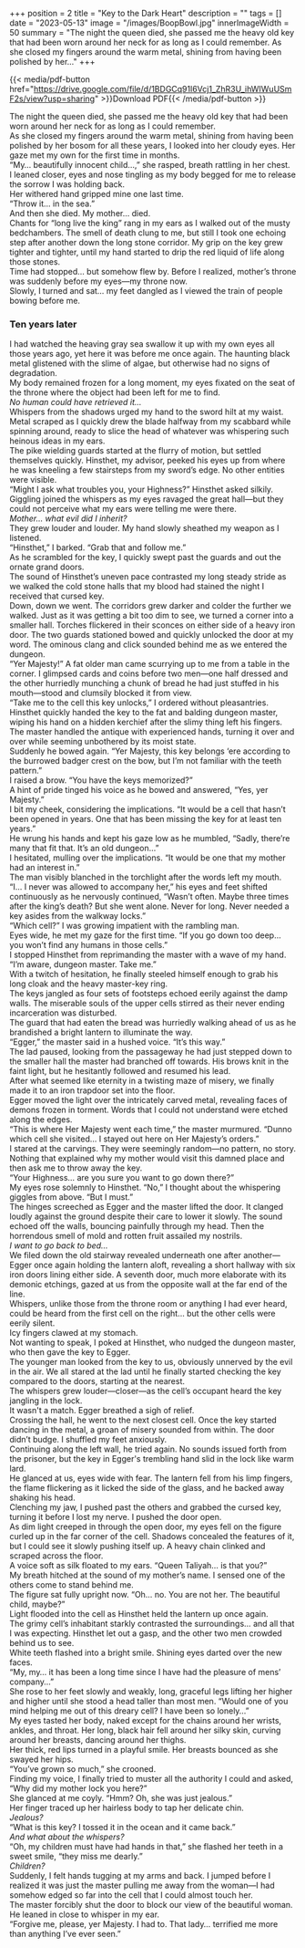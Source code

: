 +++
position = 2
title = "Key to the Dark Heart"
description = ""
tags = []
date = "2023-05-13"
image = "/images/BoopBowl.jpg"
innerImageWidth = 50
summary = "The night the queen died, she passed me the heavy old key that had been worn around her neck for as long as I could remember. As she closed my fingers around the warm metal, shining from having been polished by her..."
+++

{{< media/pdf-button href="https://drive.google.com/file/d/1BDGCq91l6Vcj1_ZhR3U_ihWIWuUSmF2s/view?usp=sharing" >}}Download PDF{{< /media/pdf-button >}}

The night the queen died, she passed me the heavy old key that had been worn around her neck for as long as I could remember.  
As she closed my fingers around the warm metal, shining from having been polished by her bosom for all these years, I looked into her cloudy eyes. Her gaze met my own for the first time in months.  
“My… beautifully innocent child…,” she rasped, breath rattling in her chest.  
I leaned closer, eyes and nose tingling as my body begged for me to release the sorrow I was holding back.  
Her withered hand gripped mine one last time.  
“Throw it… in the sea.”  
And then she died. My mother… died.  
Chants for “long live the king” rang in my ears as I walked out of the musty bedchambers. The smell of death clung to me, but still I took one echoing step after another down the long stone corridor. My grip on the key grew tighter and tighter, until my hand started to drip the red liquid of life along those stones.  
Time had stopped… but somehow flew by. Before I realized, mother’s throne was suddenly before my eyes—my throne now.  
Slowly, I turned and sat… my feet dangled as I viewed the train of people bowing before me.  

### Ten years later

I had watched the heaving gray sea swallow it up with my own eyes all those years ago, yet here it was before me once again. The haunting black metal glistened with the slime of algae, but otherwise had no signs of degradation.  
My body remained frozen for a long moment, my eyes fixated on the seat of the throne where the object had been left for me to find.  
*No human could have retrieved it…*   
Whispers from the shadows urged my hand to the sword hilt at my waist. Metal scraped as I quickly drew the blade halfway from my scabbard while spinning around, ready to slice the head of whatever was whispering such heinous ideas in my ears.  
The pike wielding guards started at the flurry of motion, but settled themselves quickly. Hinsthet, my advisor, peeked his eyes up from where he was kneeling a few stairsteps from my sword’s edge. No other entities were visible.  
“Might I ask what troubles you, your Highness?” Hinsthet asked silkily.  
Giggling joined the whispers as my eyes ravaged the great hall—but they could not perceive what my ears were telling me were there.  
*Mother… what evil did I inherit?*  
They grew louder and louder. My hand slowly sheathed my weapon as I listened.  
“Hinsthet,” I barked. “Grab that and follow me.”  
As he scrambled for the key, I quickly swept past the guards and out the ornate grand doors.   
The sound of Hinsthet’s uneven pace contrasted my long steady stride as we walked the cold stone halls that my blood had stained the night I received that cursed key.  
Down, down we went. The corridors grew darker and colder the further we walked. Just as it was getting a bit too dim to see, we turned a corner into a smaller hall. Torches flickered in their sconces on either side of a heavy iron door. The two guards stationed bowed and quickly unlocked the door at my word. The ominous clang and click sounded behind me as we entered the dungeon.  
“Yer Majesty!” A fat older man came scurrying up to me from a table in the corner. I glimpsed cards and coins before two men—one half dressed and the other hurriedly munching a chunk of bread he had just stuffed in his mouth—stood and clumsily blocked it from view.  
“Take me to the cell this key unlocks,” I ordered without pleasantries.   
Hinsthet quickly handed the key to the fat and balding dungeon master, wiping his hand on a hidden kerchief after the slimy thing left his fingers.  
The master handled the antique with experienced hands, turning it over and over while seeming unbothered by its moist state.   
Suddenly he bowed again. “Yer Majesty, this key belongs ‘ere according to the burrowed badger crest on the bow, but I’m not familiar with the teeth pattern.”  
I raised a brow. “You have the keys memorized?”  
A hint of pride tinged his voice as he bowed and answered, “Yes, yer Majesty.”  
I bit my cheek, considering the implications. “It would be a cell that hasn’t been opened in years. One that has been missing the key for at least ten years.”   
He wrung his hands and kept his gaze low as he mumbled, “Sadly, there’re many that fit that. It’s an old dungeon…”  
I hesitated, mulling over the implications. “It would be one that my mother had an interest in.”  
The man visibly blanched in the torchlight after the words left my mouth.   
“I… I never was allowed to accompany her,” his eyes and feet shifted continuously as he nervously continued, “Wasn’t often. Maybe three times after the king’s death? But she went alone. Never for long. Never needed a key asides from the walkway locks.”  
“Which cell?” I was growing impatient with the rambling man.  
Eyes wide, he met my gaze for the first time. “If you go down too deep… you won’t find any humans in those cells.”  
I stopped Hinsthet from reprimanding the master with a wave of my hand.  
“I’m aware, dungeon master. Take me.”  
With a twitch of hesitation, he finally steeled himself enough to grab his long cloak and the heavy master-key ring.   
The keys jangled as four sets of footsteps echoed eerily against the damp walls. The miserable souls of the upper cells stirred as their never ending incarceration was disturbed.  
The guard that had eaten the bread was hurriedly walking ahead of us as he brandished a bright lantern to illuminate the way.   
“Egger,” the master said in a hushed voice. “It’s this way.”  
The lad paused, looking from the passageway he had just stepped down to the smaller hall the master had branched off towards. His brows knit in the faint light, but he hesitantly followed and resumed his lead.  
After what seemed like eternity in a twisting maze of misery, we finally made it to an iron trapdoor set into the floor.   
Egger moved the light over the intricately carved metal, revealing faces of demons frozen in torment. Words that I could not understand were etched along the edges.  
“This is where Her Majesty went each time,” the master murmured. “Dunno which cell she visited… I stayed out here on Her Majesty’s orders.”  
I stared at the carvings. They were seemingly random—no pattern, no story. Nothing that explained why my mother would visit this damned place and then ask me to throw away the key.   
“Your Highness… are you sure you want to go down there?”   
My eyes rose solemnly to Hinsthet. “No,” I thought about the whispering giggles from above. “But I must.”  
The hinges screeched as Egger and the master lifted the door. It clanged loudly against the ground despite their care to lower it slowly. The sound echoed off the walls, bouncing painfully through my head. Then the horrendous smell of mold and rotten fruit assailed my nostrils.  
*I want to go back to bed…*  
We filed down the old stairway revealed underneath one after another—Egger once again holding the lantern aloft, revealing a short hallway with six iron doors lining either side. A seventh door, much more elaborate with its demonic etchings, gazed at us from the opposite wall at the far end of the line.   
Whispers, unlike those from the throne room or anything I had ever heard, could be heard from the first cell on the right… but the other cells were eerily silent.   
Icy fingers clawed at my stomach.  
Not wanting to speak, I poked at Hinsthet, who nudged the dungeon master, who then gave the key to Egger.  
The younger man looked from the key to us, obviously unnerved by the evil in the air. We all stared at the lad until he finally started checking the key compared to the doors, starting at the nearest.   
The whispers grew louder—closer—as the cell’s occupant heard the key jangling in the lock.   
It wasn't a match. Egger breathed a sigh of relief.  
Crossing the hall, he went to the next closest cell. Once the key started dancing in the metal, a groan of misery sounded from within. The door didn’t budge. I shuffled my feet anxiously.  
Continuing along the left wall, he tried again. No sounds issued forth from the prisoner, but the key in Egger's trembling hand slid in the lock like warm lard.  
He glanced at us, eyes wide with fear. The lantern fell from his limp fingers, the flame flickering as it licked the side of the glass, and he backed away shaking his head.  
Clenching my jaw, I pushed past the others and grabbed the cursed key, turning it before I lost my nerve. I pushed the door open.  
As dim light creeped in through the open door, my eyes fell on the figure curled up in the far corner of the cell. Shadows concealed the features of it, but I could see it slowly pushing itself up. A heavy chain clinked and scraped across the floor.  
A voice soft as silk floated to my ears. “Queen Taliyah… is that you?”   
My breath hitched at the sound of my mother’s name. I sensed one of the others come to stand behind me.  
The figure sat fully upright now. “Oh… no. You are not her. The beautiful child, maybe?”  
Light flooded into the cell as Hinsthet held the lantern up once again.  
The grimy cell’s inhabitant starkly contrasted the surroundings… and all that I was expecting. Hinsthet let out a gasp, and the other two men crowded behind us to see.  
White teeth flashed into a bright smile. Shining eyes darted over the new faces.   
“My, my… it has been a long time since I have had the pleasure of mens’ company…”  
She rose to her feet slowly and weakly, long, graceful legs lifting her higher and higher until she stood a head taller than most men. “Would one of you mind helping me out of this dreary cell? I have been so lonely…”  
My eyes tasted her body, naked except for the chains around her wrists, ankles, and throat. Her long, black hair fell around her silky skin, curving around her breasts, dancing around her thighs.  
Her thick, red lips turned in a playful smile. Her breasts bounced as she swayed her hips.   
“You’ve grown so much,” she crooned.  
Finding my voice, I finally tried to muster all the authority I could and asked, “Why did my mother lock you here?”  
She glanced at me coyly. “Hmm? Oh, she was just jealous.”  
Her finger traced up her hairless body to tap her delicate chin.  
*Jealous?*  
“What is this key? I tossed it in the ocean and it came back.”  
*And what about the whispers?*  
“Oh, my children must have had hands in that,” she flashed her teeth in a sweet smile, “they miss me dearly.”  
*Children?*  
Suddenly, I felt hands tugging at my arms and back. I jumped before I realized it was just the master pulling me away from the woman—I had somehow edged so far into the cell that I could almost touch her.  
The master forcibly shut the door to block our view of the beautiful woman. He leaned in close to whisper in my ear.  
“Forgive me, please, yer Majesty. I had to. That lady… terrified me more than anything I’ve ever seen.”   